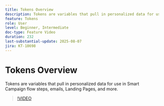 ```yaml
---
title: Tokens Overview
description: Tokens are variables that pull in personalized data for use in Smart Campaign flow steps, emails, Landing Pages, and more.
feature: Tokens
role: User
level: Beginner, Intermediate
doc-type: Feature Video
duration: 232
last-substantial-update: 2025-08-07
jira: KT-18698
---
```


# Tokens Overview

Tokens are variables that pull in personalized data for use in Smart Campaign flow steps, emails, Landing Pages, and more.

>[!VIDEO](https://video.tv.adobe.com/v/3470560/?learn=on&enablevpops)
